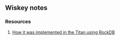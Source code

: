 ## Wiskey notes

### Resources
1. [How it was implemented in the Titan using RockDB](https://pingcap.com/blog/titan-storage-engine-design-and-implementation)
